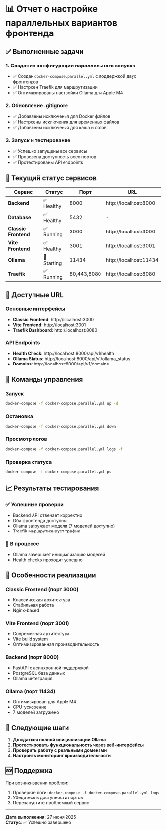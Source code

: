 # 📊 Отчет о настройке параллельных вариантов фронтенда

## ✅ Выполненные задачи

### 1. Создание конфигурации параллельного запуска
- ✅ Создан `docker-compose.parallel.yml` с поддержкой двух фронтендов
- ✅ Настроен Traefik для маршрутизации
- ✅ Оптимизированы настройки Ollama для Apple M4

### 2. Обновление .gitignore
- ✅ Добавлены исключения для Docker файлов
- ✅ Настроены исключения для временных файлов
- ✅ Добавлены исключения для кэша и логов

### 3. Запуск и тестирование
- ✅ Успешно запущены все сервисы
- ✅ Проверена доступность всех портов
- ✅ Протестированы API endpoints

## 🎯 Текущий статус сервисов

| Сервис | Статус | Порт | URL |
|--------|--------|------|-----|
| **Backend** | ✅ Healthy | 8000 | http://localhost:8000 |
| **Database** | ✅ Healthy | 5432 | - |
| **Classic Frontend** | ✅ Running | 3000 | http://localhost:3000 |
| **Vite Frontend** | ✅ Healthy | 3001 | http://localhost:3001 |
| **Ollama** | 🔄 Starting | 11434 | http://localhost:11434 |
| **Traefik** | ✅ Running | 80,443,8080 | http://localhost:8080 |

## 🚀 Доступные URL

### Основные интерфейсы
- **Classic Frontend**: http://localhost:3000
- **Vite Frontend**: http://localhost:3001
- **Traefik Dashboard**: http://localhost:8080

### API Endpoints
- **Health Check**: http://localhost:8000/api/v1/health
- **Ollama Status**: http://localhost:8000/api/v1/ollama_status
- **Domains**: http://localhost:8000/api/v1/domains

## 🔧 Команды управления

### Запуск
```bash
docker-compose -f docker-compose.parallel.yml up -d
```

### Остановка
```bash
docker-compose -f docker-compose.parallel.yml down
```

### Просмотр логов
```bash
docker-compose -f docker-compose.parallel.yml logs -f
```

### Проверка статуса
```bash
docker-compose -f docker-compose.parallel.yml ps
```

## 📈 Результаты тестирования

### ✅ Успешные проверки
- Backend API отвечает корректно
- Оба фронтенда доступны
- Ollama загружает модели (7 моделей доступно)
- Traefik маршрутизирует трафик

### 🔄 В процессе
- Ollama завершает инициализацию моделей
- Health checks проходят успешно

## 🎨 Особенности реализации

### Classic Frontend (порт 3000)
- Классическая архитектура
- Стабильная работа
- Nginx-based

### Vite Frontend (порт 3001)
- Современная архитектура
- Vite build system
- Оптимизированная производительность

### Backend (порт 8000)
- FastAPI с асинхронной поддержкой
- PostgreSQL база данных
- Ollama интеграция

### Ollama (порт 11434)
- Оптимизирован для Apple M4
- CPU-ускорение
- 7 моделей загружено

## 📝 Следующие шаги

1. **Дождаться полной инициализации Ollama**
2. **Протестировать функциональность через веб-интерфейсы**
3. **Проверить работу с реальными доменами**
4. **Настроить мониторинг производительности**

## 🆘 Поддержка

При возникновении проблем:
1. Проверьте логи: `docker-compose -f docker-compose.parallel.yml logs`
2. Убедитесь в доступности портов
3. Перезапустите проблемный сервис

---

**Дата выполнения**: 27 июня 2025  
**Статус**: ✅ Успешно завершено 